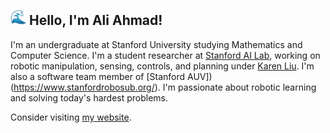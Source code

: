 ##  <img src="assets/images/wave_emoji.gif" width="25"> Hello, I'm Ali Ahmad!

I'm an undergraduate at Stanford University studying Mathematics and Computer Science. I'm a student researcher at [Stanford AI Lab](https://ai.stanford.edu/), working on robotic manipulation, sensing, controls, and planning under [Karen Liu](https://profiles.stanford.edu/c-karen-liu?tab=bio). I'm also a software team member of [Stanford AUV])(https://www.stanfordrobosub.org/). I'm passionate about robotic learning and solving today's hardest problems. 

Consider visiting [my website](https://www.aliua.me/).
